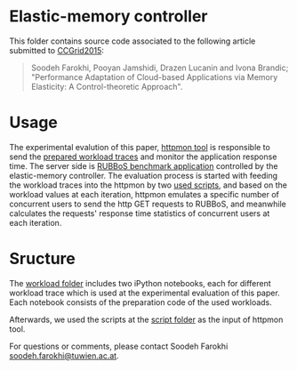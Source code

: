 Elastic-memory controller
=================================================

This folder contains source code associated to the following article submitted to [CCGrid2015](http://cloud.siat.ac.cn/ccgrid2015/): 
> Soodeh Farokhi, Pooyan Jamshidi, Drazen Lucanin and Ivona Brandic; "Performance Adaptation of Cloud-based Applications via Memory Elasticity: A Control-theoretic Approach". 

Usage 
================================================
The experimental evalution of this paper, [httpmon tool](https://github.com/cloud-control/httpmon) is responsible to send the [prepared workload traces](https://github.com/Soodeh/CCGrid2015/tree/master/Workloads) and monitor the application response time. The server side is [RUBBoS benchmark application](https://github.com/cristiklein/brownout/tree/rubbos-icse2014/PHP) controlled by the elastic-memory controller. 
The evaluation process is started with feeding the workload traces into the httpmon by two [used scripts](https://github.com/Soodeh/CCGrid2015/tree/master/httpmon-scripts), and based on the workload values at each iteration, httpmon emulates a specific number of concurrent users to send the http GET requests to RUBBoS, and meanwhile calculates the requests' response time statistics of concurrent users at each iteration. 

Sructure
================================================
The [workload folder](https://github.com/Soodeh/CCGrid2015/tree/master/Workloads) includes two iPython notebooks, each for different workload trace which is used at the experimental evaluation of this paper. Each notebook consists of the preparation code of the used workloads. 

Afterwards, we used the scripts at the [script folder](https://github.com/Soodeh/CCGrid2015/tree/master/httpmon-scripts) as the input of httpmon tool.

For questions or comments, please contact Soodeh Farokhi <soodeh.farokhi@tuwien.ac.at>.
